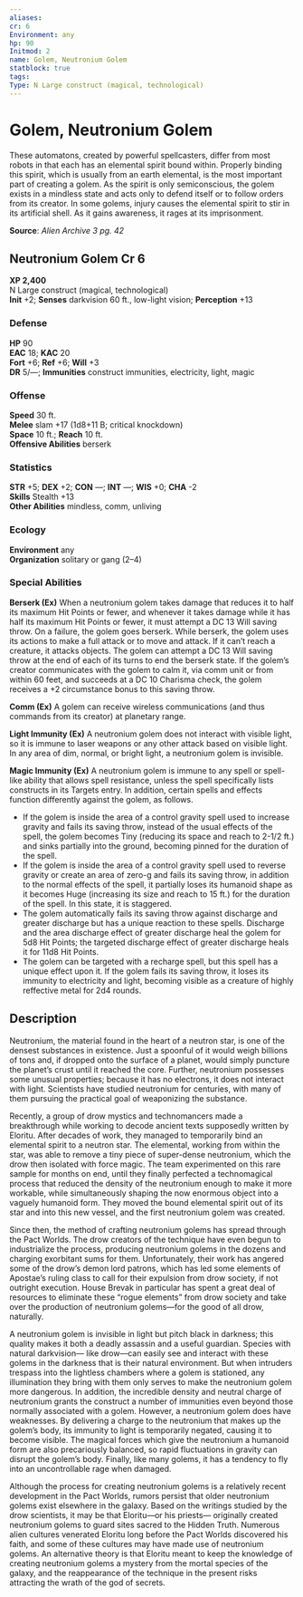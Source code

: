```yaml
---
aliases: 
cr: 6
Environment: any
hp: 90
Initmod: 2
name: Golem, Neutronium Golem
statblock: true
tags: 
Type: N Large construct (magical, technological)
---
```


# Golem, Neutronium Golem

These automatons, created by powerful spellcasters, differ from most robots in that each has an elemental spirit bound within. Properly binding this spirit, which is usually from an earth elemental, is the most important part of creating a golem. As the spirit is only semiconscious, the golem exists in a mindless state and acts only to defend itself or to follow orders from its creator. In some golems, injury causes the elemental spirit to stir in its artificial shell. As it gains awareness, it rages at its imprisonment.


**Source**:  _Alien Archive 3 pg. 42_

## Neutronium Golem Cr 6

**XP 2,400**  
N Large construct (magical, technological)  
**Init** +2; **Senses** darkvision 60 ft., low-light vision; **Perception** +13  

### Defense

**HP** 90  
**EAC** 18; **KAC** 20  
**Fort** +6; **Ref** +6; **Will** +3  
**DR** 5/—; **Immunities** construct immunities, electricity, light, magic  

### Offense

**Speed** 30 ft.  
**Melee** slam +17 (1d8+11 B; critical knockdown)  
**Space** 10 ft.; **Reach** 10 ft.  
**Offensive Abilities** berserk

### Statistics

**STR** +5; **DEX** +2; **CON** —; **INT** —; **WIS** +0; **CHA** -2  
**Skills** Stealth +13  
**Other Abilities** mindless, comm, unliving

### Ecology

**Environment** any  
**Organization** solitary or gang (2–4)

### Special Abilities

**Berserk (Ex)** When a neutronium golem takes damage that reduces it to half its maximum Hit Points or fewer, and whenever it takes damage while it has half its maximum Hit Points or fewer, it must attempt a DC 13 Will saving throw. On a failure, the golem goes berserk. While berserk, the golem uses its actions to make a full attack or to move and attack. If it can’t reach a creature, it attacks objects. The golem can attempt a DC 13 Will saving throw at the end of each of its turns to end the berserk state. If the golem’s creator communicates with the golem to calm it, via comm unit or from within 60 feet, and succeeds at a DC 10 Charisma check, the golem receives a +2 circumstance bonus to this saving throw.

**Comm (Ex)** A golem can receive wireless communications (and thus commands from its creator) at planetary range.

**Light Immunity (Ex)** A neutronium golem does not interact with visible light, so it is immune to laser weapons or any other attack based on visible light. In any area of dim, normal, or bright light, a neutronium golem is invisible.

**Magic Immunity (Ex)** A neutronium golem is immune to any spell or spell-like ability that allows spell resistance, unless the spell specifically lists constructs in its Targets entry. In addition, certain spells and effects function differently against the golem, as follows.

-   If the golem is inside the area of a control gravity spell used to increase gravity and fails its saving throw, instead of the usual effects of the spell, the golem becomes Tiny (reducing its space and reach to 2-1/2 ft.) and sinks partially into the ground, becoming pinned for the duration of the spell.
-   If the golem is inside the area of a control gravity spell used to reverse gravity or create an area of zero-g and fails its saving throw, in addition to the normal effects of the spell, it partially loses its humanoid shape as it becomes Huge (increasing its size and reach to 15 ft.) for the duration of the spell. In this state, it is staggered.
-   The golem automatically fails its saving throw against discharge and greater discharge but has a unique reaction to these spells. Discharge and the area discharge effect of greater discharge heal the golem for 5d8 Hit Points; the targeted discharge effect of greater discharge heals it for 11d8 Hit Points.
-   The golem can be targeted with a recharge spell, but this spell has a unique effect upon it. If the golem fails its saving throw, it loses its immunity to electricity and light, becoming visible as a creature of highly reffective metal for 2d4 rounds.

## Description

Neutronium, the material found in the heart of a neutron star, is one of the densest substances in existence. Just a spoonful of it would weigh billions of tons and, if dropped onto the surface of a planet, would simply puncture the planet’s crust until it reached the core. Further, neutronium possesses some unusual properties; because it has no electrons, it does not interact with light. Scientists have studied neutronium for centuries, with many of them pursuing the practical goal of weaponizing the substance.

Recently, a group of drow mystics and technomancers made a breakthrough while working to decode ancient texts supposedly written by Eloritu. After decades of work, they managed to temporarily bind an elemental spirit to a neutron star. The elemental, working from within the star, was able to remove a tiny piece of super-dense neutronium, which the drow then isolated with force magic. The team experimented on this rare sample for months on end, until they finally perfected a technomagical process that reduced the density of the neutronium enough to make it more workable, while simultaneously shaping the now enormous object into a vaguely humanoid form. They moved the bound elemental spirit out of its star and into this new vessel, and the first neutronium golem was created.

Since then, the method of crafting neutronium golems has spread through the Pact Worlds. The drow creators of the technique have even begun to industrialize the process, producing neutronium golems in the dozens and charging exorbitant sums for them. Unfortunately, their work has angered some of the drow’s demon lord patrons, which has led some elements of Apostae’s ruling class to call for their expulsion from drow society, if not outright execution. House Brevak in particular has spent a great deal of resources to eliminate these “rogue elements” from drow society and take over the production of neutronium golems—for the good of all drow, naturally.

A neutronium golem is invisible in light but pitch black in darkness; this quality makes it both a deadly assassin and a useful guardian. Species with natural darkvision— like drow—can easily see and interact with these golems in the darkness that is their natural environment. But when intruders trespass into the lightless chambers where a golem is stationed, any illumination they bring with them only serves to make the neutronium golem more dangerous. In addition, the incredible density and neutral charge of neutronium grants the construct a number of immunities even beyond those normally associated with a golem. However, a neutronium golem does have weaknesses. By delivering a charge to the neutronium that makes up the golem’s body, its immunity to light is temporarily negated, causing it to become visible. The magical forces which give the neutronium a humanoid form are also precariously balanced, so rapid fluctuations in gravity can disrupt the golem’s body. Finally, like many golems, it has a tendency to fly into an uncontrollable rage when damaged.

Although the process for creating neutronium golems is a relatively recent development in the Pact Worlds, rumors persist that older neutronium golems exist elsewhere in the galaxy. Based on the writings studied by the drow scientists, it may be that Eloritu—or his priests— originally created neutronium golems to guard sites sacred to the Hidden Truth. Numerous alien cultures venerated Eloritu long before the Pact Worlds discovered his faith, and some of these cultures may have made use of neutronium golems. An alternative theory is that Eloritu meant to keep the knowledge of creating neutronium golems a mystery from the mortal species of the galaxy, and the reappearance of the technique in the present risks attracting the wrath of the god of secrets.

